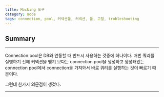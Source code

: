 ```yaml
---
title: Mocking 도구
category: node
tags: connection, pool, 커넥션풀, 커넥션, 풀, 고찰, trobleshooting
---
```

## Summary
---
Connection pool은 DB와 연동할 때 반드시 사용하는 것중에 하나이다.
매번 쿼리를 실행하기 전에 커넥션을 맺기 보다는 connection pool을 생성하고
생성돼있는 connection pool에서 connection을 가져와서 바로 쿼리를 실행하는 것이 빠르기 때문이다.

그런데 한가지 의문점이 생겼다.

---